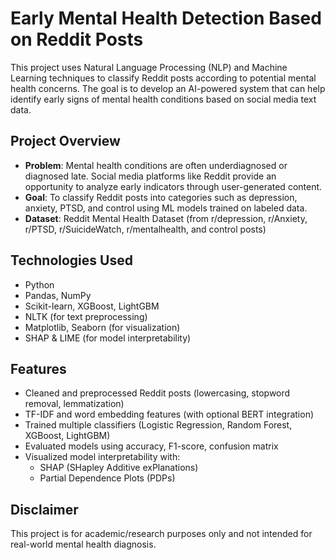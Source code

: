 # Early Mental Health Detection Based on Reddit Posts

This project uses Natural Language Processing (NLP) and Machine Learning techniques to classify Reddit posts according to potential mental health concerns. The goal is to develop an AI-powered system that can help identify early signs of mental health conditions based on social media text data.

## Project Overview

-  **Problem**: Mental health conditions are often underdiagnosed or diagnosed late. Social media platforms like Reddit provide an opportunity to analyze early indicators through user-generated content.
-  **Goal**: To classify Reddit posts into categories such as depression, anxiety, PTSD, and control using ML models trained on labeled data.
-  **Dataset**: Reddit Mental Health Dataset (from r/depression, r/Anxiety, r/PTSD, r/SuicideWatch, r/mentalhealth, and control posts)

##  Technologies Used

-  Python
-  Pandas, NumPy
-  Scikit-learn, XGBoost, LightGBM
-  NLTK (for text preprocessing)
-  Matplotlib, Seaborn (for visualization)
-  SHAP &  LIME (for model interpretability)

##  Features

- Cleaned and preprocessed Reddit posts (lowercasing, stopword removal, lemmatization)
- TF-IDF and word embedding features (with optional BERT integration)
- Trained multiple classifiers (Logistic Regression, Random Forest, XGBoost, LightGBM)
- Evaluated models using accuracy, F1-score, confusion matrix
- Visualized model interpretability with:
  - SHAP (SHapley Additive exPlanations)
  - Partial Dependence Plots (PDPs)

##  Disclaimer

This project is for academic/research purposes only and not intended for real-world mental health diagnosis.


